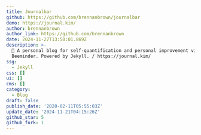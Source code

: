 ```yaml
---
title: Journalbar
github: https://github.com/brennanbrown/journalbar
demo: https://journal.kim/
author: brennanbrown
author_link: https://github.com/brennanbrown
date: 2024-11-27T13:50:01.869Z
description: >-
  🐝 A personal blog for self-quantification and personal improvement via
  Beeminder. Powered by Jekyll. / https://journal.kim/
ssg:
  - Jekyll
css: []
ui: []
cms: []
category:
  - Blog
draft: false
publish_date: '2020-02-11T05:55:03Z'
update_date: '2024-11-21T04:15:26Z'
github_star: 5
github_fork: 1
---
```

